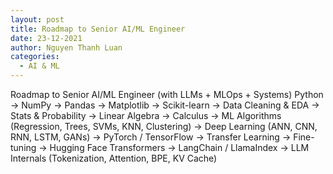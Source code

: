 ```yaml
---
layout: post
title: Roadmap to Senior AI/ML Engineer
date: 23-12-2021
author: Nguyen Thanh Luan
categories:
  - AI & ML
---
```



Roadmap to Senior AI/ML Engineer
(with LLMs + MLOps + Systems)
Python → NumPy → Pandas → Matplotlib
→ Scikit-learn → Data Cleaning & EDA
→ Stats & Probability → Linear Algebra → Calculus
→ ML Algorithms (Regression, Trees, SVMs, KNN, Clustering)
→ Deep Learning (ANN, CNN, RNN, LSTM, GANs)
→ PyTorch / TensorFlow → Transfer Learning → Fine-tuning
→ Hugging Face Transformers → LangChain / LlamaIndex
→ LLM Internals (Tokenization, Attention, BPE, KV Cache)